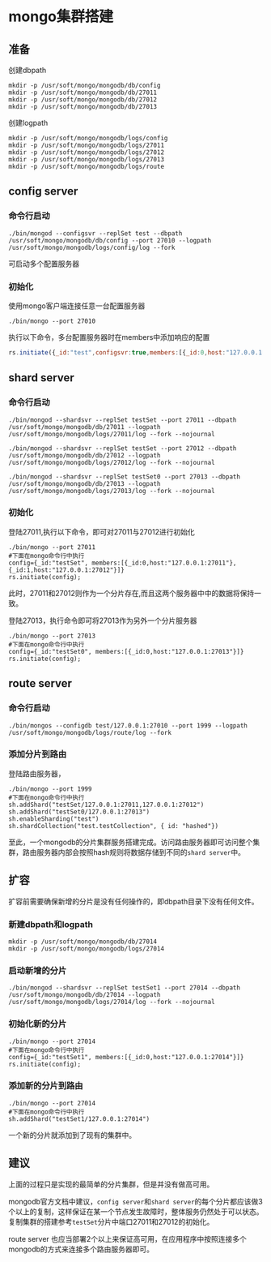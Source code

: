 # mongo集群搭建

## 准备

创建dbpath

```shell
mkdir -p /usr/soft/mongo/mongodb/db/config
mkdir -p /usr/soft/mongo/mongodb/db/27011
mkdir -p /usr/soft/mongo/mongodb/db/27012
mkdir -p /usr/soft/mongo/mongodb/db/27013

```

创建logpath

```shell
mkdir -p /usr/soft/mongo/mongodb/logs/config
mkdir -p /usr/soft/mongo/mongodb/logs/27011
mkdir -p /usr/soft/mongo/mongodb/logs/27012
mkdir -p /usr/soft/mongo/mongodb/logs/27013
mkdir -p /usr/soft/mongo/mongodb/logs/route
```

## config server

### 命令行启动

```shell
./bin/mongod --configsvr --replSet test --dbpath /usr/soft/mongo/mongodb/db/config --port 27010 --logpath /usr/soft/mongo/mongodb/logs/config/log --fork
```

可启动多个配置服务器

### 初始化

 使用mongo客户端连接任意一台配置服务器

```shell
./bin/mongo --port 27010
```

执行以下命令，多台配置服务器时在members中添加响应的配置

```javascript
rs.initiate({_id:"test",configsvr:true,members:[{_id:0,host:"127.0.0.1:27010"}]})
```



## shard server

### 命令行启动

```shell
./bin/mongod --shardsvr --replSet testSet --port 27011 --dbpath /usr/soft/mongo/mongodb/db/27011 --logpath /usr/soft/mongo/mongodb/logs/27011/log --fork --nojournal  

./bin/mongod --shardsvr --replSet testSet --port 27012 --dbpath /usr/soft/mongo/mongodb/db/27012 --logpath /usr/soft/mongo/mongodb/logs/27012/log --fork --nojournal  

./bin/mongod --shardsvr --replSet testSet0 --port 27013 --dbpath /usr/soft/mongo/mongodb/db/27013 --logpath /usr/soft/mongo/mongodb/logs/27013/log --fork --nojournal 
```

### 初始化

登陆27011,执行以下命令，即可对27011与27012进行初始化

```shell
./bin/mongo --port 27011
#下面在mongo命令行中执行
config={_id:"testSet", members:[{_id:0,host:"127.0.0.1:27011"},{_id:1,host:"127.0.0.1:27012"}]}
rs.initiate(config);
```

此时，27011和27012则作为一个分片存在,而且这两个服务器中中的数据将保持一致。

登陆27013，执行命令即可将27013作为另外一个分片服务器

```shell
./bin/mongo --port 27013
#下面在mongo命令行中执行
config={_id:"testSet0", members:[{_id:0,host:"127.0.0.1:27013"}]}
rs.initiate(config);
```



## route server

### 命令行启动

```shell
./bin/mongos --configdb test/127.0.0.1:27010 --port 1999 --logpath /usr/soft/mongo/mongodb/logs/route/log --fork
```



### 添加分片到路由

登陆路由服务器，

```shell
./bin/mongo --port 1999
#下面在mongo命令行中执行
sh.addShard("testSet/127.0.0.1:27011,127.0.0.1:27012")
sh.addShard("testSet0/127.0.0.1:27013")
sh.enableSharding("test")
sh.shardCollection("test.testCollection", { id: "hashed"})
```

至此，一个mongodb的分片集群服务搭建完成。访问路由服务器即可访问整个集群，路由服务器内部会按照hash规则将数据存储到不同的`shard server`中。

## 扩容

扩容前需要确保新增的分片是没有任何操作的，即dbpath目录下没有任何文件。

### 新建dbpath和logpath

```shell
mkdir -p /usr/soft/mongo/mongodb/db/27014
mkdir -p /usr/soft/mongo/mongodb/logs/27014
```



### 启动新增的分片

```shell
./bin/mongod --shardsvr --replSet testSet1 --port 27014 --dbpath /usr/soft/mongo/mongodb/db/27014 --logpath /usr/soft/mongo/mongodb/logs/27014/log --fork --nojournal  
```

### 初始化新的分片

```shell
./bin/mongo --port 27014
#下面在mongo命令行中执行
config={_id:"testSet1", members:[{_id:0,host:"127.0.0.1:27014"}]}
rs.initiate(config);
```

### 添加新的分片到路由

```shell
./bin/mongo --port 27014
#下面在mongo命令行中执行
sh.addShard("testSet1/127.0.0.1:27014")
```

一个新的分片就添加到了现有的集群中。

## 建议

上面的过程只是实现的最简单的分片集群，但是并没有做高可用。

mongodb官方文档中建议，`config server`和`shard server`的每个分片都应该做3个以上的复制，这样保证在某一个节点发生故障时，整体服务仍然处于可以状态。复制集群的搭建参考`testSet`分片中端口27011和27012的初始化。

route server 也应当部署2个以上来保证高可用，在应用程序中按照连接多个mongodb的方式来连接多个路由服务器即可。

